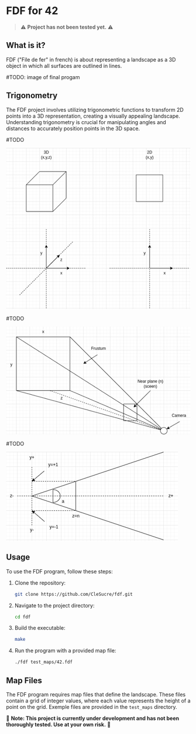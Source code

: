 # FDF for 42

> :warning: **Project has not been tested yet.** :warning:

## What is it?

FDF ("File de fer" in french) is about representing a landscape as a 3D object in which all surfaces are outlined in lines.

#TODO: image of final progam

## Trigonometry

The FDF project involves utilizing trigonometric functions to transform 2D points into a 3D representation, creating a visually appealing landscape. Understanding trigonometry is crucial for manipulating angles and distances to accurately position points in the 3D space.

#TODO

![3D & 2D](resources/images/fdf_3d_2d.png)

#TODO

![Frustum](resources/images/fdf_frustum.png)

#TODO

![Frustum 2](resources/images/fdf_frustum_2.png)

## Usage

To use the FDF program, follow these steps:

1. Clone the repository:
   ```bash
   git clone https://github.com/CleSucre/fdf.git
   ```

2. Navigate to the project directory:
   ```bash
   cd fdf
   ```

3. Build the executable:
   ```bash
   make
   ```

4. Run the program with a provided map file:
   ```bash
   ./fdf test_maps/42.fdf
   ```

## Map Files

The FDF program requires map files that define the landscape. These files contain a grid of integer values, where each value represents the height of a point on the grid. Exemple files are provided in the `test_maps` directory.

:construction: **Note: This project is currently under development and has not been thoroughly tested. Use at your own risk.** :construction: